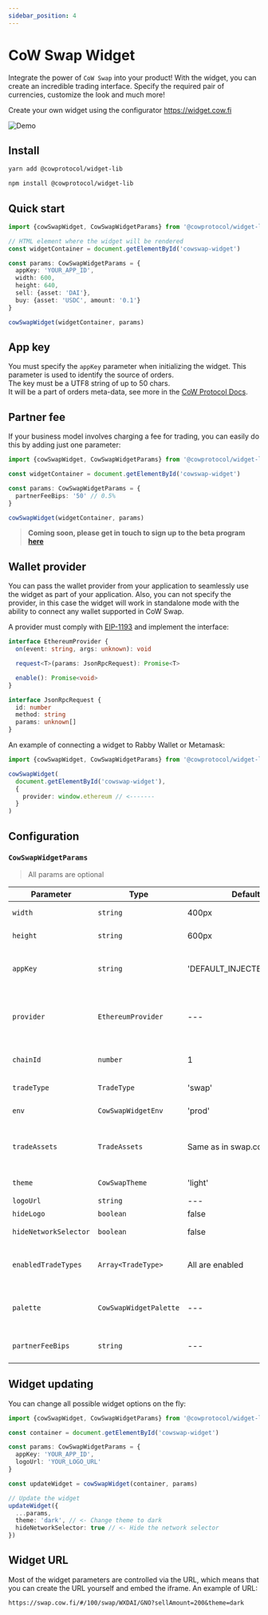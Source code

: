 ```yaml
---
sidebar_position: 4
---
```


# CoW Swap Widget

Integrate the power of `CoW Swap` into your product!
With the widget, you can create an incredible trading interface. Specify the required pair of currencies, customize the
look and much more!

Create your own widget using the configurator https://widget.cow.fi

![Demo](/img/tutorials/widget.png)

## Install

```bash
yarn add @cowprotocol/widget-lib
```

```bash
npm install @cowprotocol/widget-lib
```

## Quick start

```typescript
import {cowSwapWidget, CowSwapWidgetParams} from '@cowprotocol/widget-lib'

// HTML element where the widget will be rendered
const widgetContainer = document.getElementById('cowswap-widget')

const params: CowSwapWidgetParams = {
  appKey: 'YOUR_APP_ID',
  width: 600,
  height: 640,
  sell: {asset: 'DAI'},
  buy: {asset: 'USDC', amount: '0.1'}
}

cowSwapWidget(widgetContainer, params)
```

## App key

You must specify the `appKey` parameter when initializing the widget. This parameter is used to identify the source of
orders.  
The key must be a UTF8 string of up to 50 chars.  
It will be a part of orders meta-data, see more in
the [CoW Protocol Docs](https://docs.cow.fi/front-end/creating-app-ids/create-the-order-meta-data-file/appcode).

## Partner fee

If your business model involves charging a fee for trading, you can easily do this by adding just one parameter:

```typescript
import {cowSwapWidget, CowSwapWidgetParams} from '@cowprotocol/widget-lib'

const widgetContainer = document.getElementById('cowswap-widget')

const params: CowSwapWidgetParams = {
  partnerFeeBips: '50' // 0.5%
}

cowSwapWidget(widgetContainer, params)
```

> **Coming soon, please get in touch to sign up to the beta program [here](https://calendly.com/crystal-cow/cow-swap-widget)**

## Wallet provider

You can pass the wallet provider from your application to seamlessly use the widget as part of your application.
Also, you can not specify the provider, in this case the widget will work in standalone mode with the ability to connect
any wallet supported in CoW Swap.

A provider must comply with [EIP-1193](https://eips.ethereum.org/EIPS/eip-1193) and implement the interface:

```typescript
interface EthereumProvider {
  on(event: string, args: unknown): void

  request<T>(params: JsonRpcRequest): Promise<T>

  enable(): Promise<void>
}

interface JsonRpcRequest {
  id: number
  method: string
  params: unknown[]
}
```

An example of connecting a widget to Rabby Wallet or Metamask:

```typescript
import {cowSwapWidget, CowSwapWidgetParams} from '@cowprotocol/widget-lib'

cowSwapWidget(
  document.getElementById('cowswap-widget'),
  {
    provider: window.ethereum // <-------
  }
)
```

## Configuration

### `CowSwapWidgetParams`

> All params are optional

| Parameter             | Type                   | Default                   | Description                                                                                                                                                                                        |
|-----------------------|------------------------|---------------------------|----------------------------------------------------------------------------------------------------------------------------------------------------------------------------------------------------|
| `width`               | `string`               | 400px                     | The width of the widget in css values (px, vh, etc.).                                                                                                                                              |
| `height`              | `string`               | 600px                     | The height of the widget in css values (px, vh, etc.).                                                                                                                                             |
| `appKey`              | `string`               | 'DEFAULT_INJECTED_WIDGET' | The unique identifier of the widget consumer. Please fill the for to let us know a little about you: https://cowprotocol.typeform.com/to/rONXaxHV                                                                                 |
| `provider`            | `EthereumProvider`     | ---                       | The Ethereum provider to be used for interacting with a wallet. To connect, for example, to Rabby Wallet or Metamask, just set `window.ethereum`. You also might like to use https://web3modal.com |
| `chainId`             | `number`               | 1                         | The blockchain ID on which the trade will take place.  Currently supported: 1 (Mainnet), 5 (Goerli), 100 (Gnosis chain)                                                                            |
| `tradeType`           | `TradeType`            | 'swap'                    | The type of trade. Can be `swap` or `limit` or `advanced`.                                                                                                                                         |
| `env`                 | `CowSwapWidgetEnv`     | 'prod'                    | The environment of the widget (`local` , `prod` , `dev` , `pr`). See [`COWSWAP_URLS`](https://github.com/cowprotocol/cowswap/blob/develop/libs/widget-lib/src/consts.ts) const value for urls.     |
| `tradeAssets`         | `TradeAssets`          | Same as in swap.cow.fi    | An object containing information about the selling and buying assets. Example: `{ asset: 'WBTC', amount: 12 }` or `{ asset: '0xa0b86991c6218b36c1d19d4a2e9eb0ce3606eb48' }`                        |
| `theme`               | `CowSwapTheme`         | 'light'                   | The theme of the widget (`'dark'` for dark theme or `'light'` for light theme).                                                                                                                    |
| `logoUrl`             | `string`               | ---                       | Allows to set a custom logo for the widget.                                                                                                                                                        |
| `hideLogo`            | `boolean`              | false                     | Option to hide the logo in the widget.                                                                                                                                                             |
| `hideNetworkSelector` | `boolean`              | false                     | Disables an opportunity to change the network from the widget UI.                                                                                                                                  |
| `enabledTradeTypes`   | `Array<TradeType>`     | All are enabled           | CoW Swap provides three trading widgets: `swap`, `limit` and `advanced` orders. Using this option you can narrow down the list of available trading widgets.                                       |
| `palette`             | `CowSwapWidgetPalette` | ---                       | Using the palette you can customize the appearance of the widget. For example, you can change the main color of the background and text.                                                           |
| `partnerFeeBips`      | `string`               | ---                       | Coming soon! You can enable a fee for all trades in the widget. Please contact [us](https://calendly.com/crystal-cow/cow-swap-widget) to enable your partner fee.                                                                           |

## Widget updating

You can change all possible widget options on the fly:

```typescript
import {cowSwapWidget, CowSwapWidgetParams} from '@cowprotocol/widget-lib'

const container = document.getElementById('cowswap-widget')

const params: CowSwapWidgetParams = {
  appKey: 'YOUR_APP_ID',
  logoUrl: 'YOUR_LOGO_URL'
}

const updateWidget = cowSwapWidget(container, params)

// Update the widget
updateWidget({
  ...params,
  theme: 'dark', // <- Change theme to dark
  hideNetworkSelector: true // <- Hide the network selector
})
```

## Widget URL

Most of the widget parameters are controlled via the URL, which means that you can create the URL yourself and embed the
iframe.
An example of URL:

```
https://swap.cow.fi/#/100/swap/WXDAI/GNO?sellAmount=200&theme=dark
```

